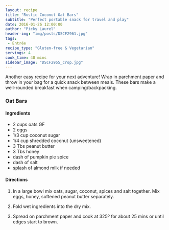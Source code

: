 ```yaml
---
layout: recipe
title: "Rustic Coconut Oat Bars"
subtitle: "Perfect portable snack for travel and play"
date: 2016-01-26 12:00:00
author: "Picky Laurel"
header-img: "img/posts/DSCF2961.jpg"
tags:
 - Entrée
recipe_type: "Gluten-free & Vegetarian"
servings: 4
cook_time: 40 mins
sidebar_image: "DSCF2955_crop.jpg"
---
```

Another easy recipe for your next adventure! Wrap in parchment paper and throw in your bag for a quick snack between meals. These bars make a well-rounded breakfast when camping/backpacking. 

### Oat Bars

#### Ingredients

 - 2 cups oats GF
 - 2 eggs
 - 1/3 cup coconut sugar
 - 1/4 cup shredded coconut (unsweetened)
 - 3 Tbs peanut butter
 - 3 Tbs honey
 - dash of pumpkin pie spice
 - dash of salt
 - splash of almond milk if needed



#### Directions

1. In a large bowl mix oats, sugar, coconut, spices and salt together. Mix eggs, honey, softened peanut butter separately.

2. Fold wet ingredients into the dry mix.

3. Spread on parchment paper and cook at 325º for about 25 mins or until edges start to brown.
